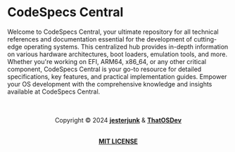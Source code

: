 <h1>CodeSpecs Central</h1>

<p>Welcome to CodeSpecs Central, your ultimate repository for all technical references and documentation essential for the development of cutting-edge operating systems. This centralized hub provides in-depth information on various hardware architectures, boot loaders, emulation tools, and more. Whether you're working on EFI, ARM64, x86_64, or any other critical component, CodeSpecs Central is your go-to resource for detailed specifications, key features, and practical implementation guides. Empower your OS development with the comprehensive knowledge and insights available at CodeSpecs Central.</p>

<p align="center"><br><br>Copyright &copy; 2024 <a href="https://github.com/jesterjunk"><b>jesterjunk</b></a> & <a href="https://github.com/ThatOSDev"><b>ThatOSDev</b></a><br><br></p>

<p align="center"><a href="/LICENSE" target="_blank"><b>MIT LICENSE</b></a><br><br></p>

